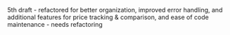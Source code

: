 5th draft - refactored for better organization, improved error handling, and additional features for price tracking & comparison, and ease of code maintenance - needs refactoring
